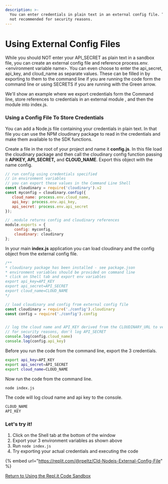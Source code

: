 ```yaml
---
description: >-
  You can enter credentials in plain text in an external config file. This is
  not recommended for security reasons.
---
```


# Using External Config Files

While you should NOT enter your API\_SECRET as plain text in a sandbox file, you can create an external config file and reference process.env.&lt;environment variable name&gt;.  You can even choose to enter the api\_secret, api\_key, and cloud\_name as separate values.  These can be filled in by exporting to them to the command line if you are running the code form the command line or using SECRETS if you are running with the Green arrow.

We'll show an example where we export credentials form the Command line, store references to credentials in an external module , and then the module into index.js.

### Using a Config File To Store Credentials

You can add a Node.js file containing your credentials in plain text.  In that file you can use the NPM cloudinary package to read in the credentials and make them available to the SDK functions. 

Create a file  in the root of your project and name it **config.js**. In this file load the cloudinary package and then call the cloudinary config function passing it **APIKEY, API\_SECRET,** and **CLOUD\_NAME**. Export this object with the name config.

```javascript
// run config using credentials specified 
// in environment variables
// you can export these values in the Command Line Shell
const cloudinary = require('cloudinary').v2
const myconfig = cloudinary.config({
   cloud_name: process.env.cloud_name,
   api_key: process.env.api_key,
   api_secret: process.env.api_secret
});

// .module returns config and cloudinary references
module.exports = {
    config: myconfig,
    cloudinary: cloudinary
};
```

In your main **index.js** application you can load cloudinary and the config object from the external config file.

```javascript
/** 
* cloudinary package has been installed - see package.json
* environment variables should be provided on command line
* click on Shell tab and export env variables 
export api_key=API_KEY
export api_secret=API_SECRET
export cloud_name=CLOUD_NAME
*/

// load cloudinary and config from external config file
const cloudinary = require('./config').cloudinary
const config = require('./config').config


// log the cloud name and API_KEY derived from the CLOUDINARY_URL to verify cloud location
// for security reasons, don't log API_SECRET
console.log(config.cloud_name)
console.log(config.api_key)
```

Before you run the code from the command line, export the 3 credentials.

```bash
export api_key=API_KEY
export api_secret=API_SECRET
export cloud_name=CLOUD_NAME
```

Now run the code from the command line.

```bash
node index.js
```

The code will log cloud name and api key to the console.

```bash
CLOUD_NAME
API_KEY
```

### Let's try it!

1. Click on the Shell tab at the bottom of the window
2. Export your 3 environment variables as shown above
3. Run `node index.js` 
4. Try exporting your actual credentials and executing the code

{% embed url="https://replit.com/@rpeltz/Cld-Nodejs-External-Config-File" %}



 [Return to Using the Repl.it Code Sandbox](using-external-config-files.md)

